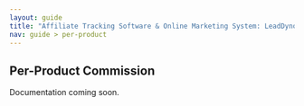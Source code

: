 ```yaml
---
layout: guide
title: "Affiliate Tracking Software & Online Marketing System: LeadDyno"
nav: guide > per-product
---
```


## Per-Product Commission

Documentation coming soon.
